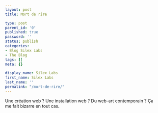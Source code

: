 ```yaml
---
layout: post
title: Mort de rire

type: post
parent_id: '0'
published: true
password: ''
status: publish
categories:
- Blog Silex Labs
- The Blog
tags: []
meta: {}

display_name: Silex Labs
first_name: Silex Labs
last_name: ''
permalink: "/mort-de-rire/"
---
```


Une création web ? Une installation web ? Du web-art contemporain ? Ça me fait bizarre en tout cas.

